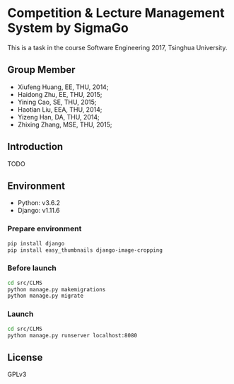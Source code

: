# Competition & Lecture Management System by SigmaGo
This is a task in the course Software Engineering 2017, Tsinghua University.

## Group Member
* Xiufeng Huang, EE, THU, 2014;
* Haidong Zhu, EE, THU, 2015;
* Yining Cao, SE, THU, 2015;
* Haotian Liu, EEA, THU, 2014;
* Yizeng Han, DA, THU, 2014;
* Zhixing Zhang, MSE, THU, 2015;

## Introduction
TODO

## Environment
* Python: v3.6.2
* Django: v1.11.6
### Prepare environment

```bash
pip install django
pip install easy_thumbnails django-image-cropping
```

### Before launch

```bash
cd src/CLMS
python manage.py makemigrations
python manage.py migrate
```

### Launch

```bash
cd src/CLMS
python manage.py runserver localhost:8080
```

## License

GPLv3
